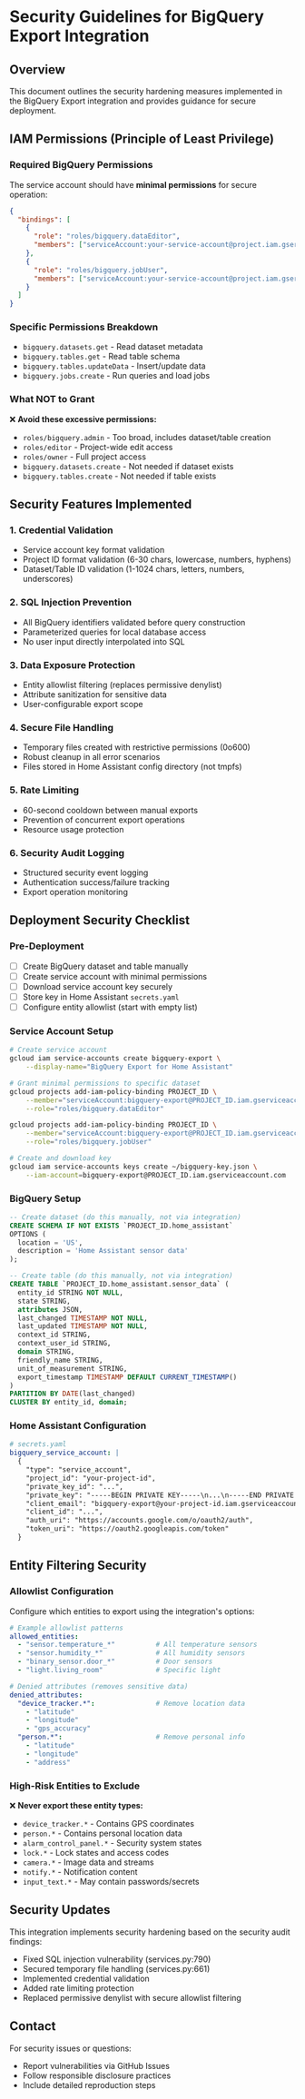 # Security Guidelines for BigQuery Export Integration

## Overview
This document outlines the security hardening measures implemented in the BigQuery Export integration and provides guidance for secure deployment.

## IAM Permissions (Principle of Least Privilege)

### Required BigQuery Permissions
The service account should have **minimal permissions** for secure operation:

```json
{
  "bindings": [
    {
      "role": "roles/bigquery.dataEditor",
      "members": ["serviceAccount:your-service-account@project.iam.gserviceaccount.com"]
    },
    {
      "role": "roles/bigquery.jobUser", 
      "members": ["serviceAccount:your-service-account@project.iam.gserviceaccount.com"]
    }
  ]
}
```

### Specific Permissions Breakdown
- `bigquery.datasets.get` - Read dataset metadata
- `bigquery.tables.get` - Read table schema
- `bigquery.tables.updateData` - Insert/update data
- `bigquery.jobs.create` - Run queries and load jobs

### What NOT to Grant
❌ **Avoid these excessive permissions:**
- `roles/bigquery.admin` - Too broad, includes dataset/table creation
- `roles/editor` - Project-wide edit access
- `roles/owner` - Full project access
- `bigquery.datasets.create` - Not needed if dataset exists
- `bigquery.tables.create` - Not needed if table exists

## Security Features Implemented

### 1. Credential Validation
- Service account key format validation
- Project ID format validation (6-30 chars, lowercase, numbers, hyphens)
- Dataset/Table ID validation (1-1024 chars, letters, numbers, underscores)

### 2. SQL Injection Prevention
- All BigQuery identifiers validated before query construction
- Parameterized queries for local database access
- No user input directly interpolated into SQL

### 3. Data Exposure Protection
- Entity allowlist filtering (replaces permissive denylist)
- Attribute sanitization for sensitive data
- User-configurable export scope

### 4. Secure File Handling
- Temporary files created with restrictive permissions (0o600)
- Robust cleanup in all error scenarios
- Files stored in Home Assistant config directory (not tmpfs)

### 5. Rate Limiting
- 60-second cooldown between manual exports
- Prevention of concurrent export operations
- Resource usage protection

### 6. Security Audit Logging
- Structured security event logging
- Authentication success/failure tracking
- Export operation monitoring

## Deployment Security Checklist

### Pre-Deployment
- [ ] Create BigQuery dataset and table manually
- [ ] Create service account with minimal permissions
- [ ] Download service account key securely
- [ ] Store key in Home Assistant `secrets.yaml`
- [ ] Configure entity allowlist (start with empty list)

### Service Account Setup
```bash
# Create service account
gcloud iam service-accounts create bigquery-export \
    --display-name="BigQuery Export for Home Assistant"

# Grant minimal permissions to specific dataset
gcloud projects add-iam-policy-binding PROJECT_ID \
    --member="serviceAccount:bigquery-export@PROJECT_ID.iam.gserviceaccount.com" \
    --role="roles/bigquery.dataEditor"

gcloud projects add-iam-policy-binding PROJECT_ID \
    --member="serviceAccount:bigquery-export@PROJECT_ID.iam.gserviceaccount.com" \
    --role="roles/bigquery.jobUser"

# Create and download key
gcloud iam service-accounts keys create ~/bigquery-key.json \
    --iam-account=bigquery-export@PROJECT_ID.iam.gserviceaccount.com
```

### BigQuery Setup
```sql
-- Create dataset (do this manually, not via integration)
CREATE SCHEMA IF NOT EXISTS `PROJECT_ID.home_assistant` 
OPTIONS (
  location = 'US',
  description = 'Home Assistant sensor data'
);

-- Create table (do this manually, not via integration)
CREATE TABLE `PROJECT_ID.home_assistant.sensor_data` (
  entity_id STRING NOT NULL,
  state STRING,
  attributes JSON,
  last_changed TIMESTAMP NOT NULL,
  last_updated TIMESTAMP NOT NULL,
  context_id STRING,
  context_user_id STRING,
  domain STRING,
  friendly_name STRING,
  unit_of_measurement STRING,
  export_timestamp TIMESTAMP DEFAULT CURRENT_TIMESTAMP()
)
PARTITION BY DATE(last_changed)
CLUSTER BY entity_id, domain;
```

### Home Assistant Configuration
```yaml
# secrets.yaml
bigquery_service_account: |
  {
    "type": "service_account",
    "project_id": "your-project-id",
    "private_key_id": "...",
    "private_key": "-----BEGIN PRIVATE KEY-----\n...\n-----END PRIVATE KEY-----\n",
    "client_email": "bigquery-export@your-project-id.iam.gserviceaccount.com",
    "client_id": "...",
    "auth_uri": "https://accounts.google.com/o/oauth2/auth",
    "token_uri": "https://oauth2.googleapis.com/token"
  }
```

## Entity Filtering Security

### Allowlist Configuration
Configure which entities to export using the integration's options:

```yaml
# Example allowlist patterns
allowed_entities:
  - "sensor.temperature_*"          # All temperature sensors
  - "sensor.humidity_*"             # All humidity sensors  
  - "binary_sensor.door_*"          # Door sensors
  - "light.living_room"             # Specific light

# Denied attributes (removes sensitive data)
denied_attributes:
  "device_tracker.*":               # Remove location data
    - "latitude"
    - "longitude"
    - "gps_accuracy"
  "person.*":                       # Remove personal info
    - "latitude"
    - "longitude"
    - "address"
```

### High-Risk Entities to Exclude
❌ **Never export these entity types:**
- `device_tracker.*` - Contains GPS coordinates
- `person.*` - Contains personal location data
- `alarm_control_panel.*` - Security system states
- `lock.*` - Lock states and access codes
- `camera.*` - Image data and streams
- `notify.*` - Notification content
- `input_text.*` - May contain passwords/secrets

## Security Updates

This integration implements security hardening based on the security audit findings:
- Fixed SQL injection vulnerability (services.py:790)
- Secured temporary file handling (services.py:661)
- Implemented credential validation
- Added rate limiting protection
- Replaced permissive denylist with secure allowlist filtering

## Contact

For security issues or questions:
- Report vulnerabilities via GitHub Issues
- Follow responsible disclosure practices
- Include detailed reproduction steps